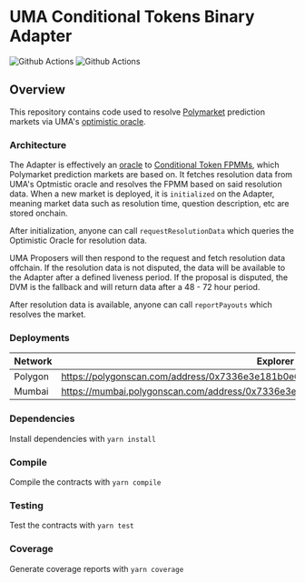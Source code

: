 # UMA Conditional Tokens Binary Adapter

![Github Actions](https://github.com/Polymarket/uma-conditional-tokens-adapter/workflows/Tests/badge.svg)
![Github Actions](https://github.com/Polymarket/uma-conditional-tokens-adapter/workflows/Lint/badge.svg)

## Overview

This repository contains code used to resolve [Polymarket](https://polymarket.com/) prediction markets via UMA's [optimistic oracle](https://docs.umaproject.org/oracle/optimistic-oracle-interface).


### Architecture

The Adapter is effectively an [oracle](https://github.com/gnosis/conditional-tokens-contracts/blob/master/contracts/ConditionalTokens.sol#L65) to [Conditional Token FPMMs](https://docs.gnosis.io/conditionaltokens/), which Polymarket prediction markets are based on. It fetches resolution data from UMA's Optmistic oracle and resolves the FPMM based on said resolution data. When a new market is deployed, it is `initialized` on the Adapter, meaning market data such as resolution time, question description, etc are stored onchain.

After initialization, anyone can call `requestResolutionData` which queries the Optimistic Oracle for resolution data.

UMA Proposers will then respond to the request and fetch resolution data offchain. If the resolution data is not disputed, the data will be available to the Adapter after a defined liveness period. If the proposal is disputed, the DVM is the fallback and will return data after a 48 - 72 hour period.
     
After resolution data is available, anyone can call `reportPayouts` which resolves the market.

### Deployments

| Network          | Explorer                                                                          |
| ---------------- | --------------------------------------------------------------------------------- |
| Polygon          | https://polygonscan.com/address/0x7336e3e181b0e615dd9cc3e35197593363bd6407        |
| Mumbai           | https://mumbai.polygonscan.com/address/0x7336e3e181b0E615dD9Cc3e35197593363Bd6407 |


### Dependencies

Install dependencies with `yarn install`


### Compile

Compile the contracts with `yarn compile`


### Testing

Test the contracts with `yarn test`

### Coverage

Generate coverage reports with `yarn coverage`
